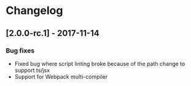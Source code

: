 # Changelog

## [2.0.0-rc.1] - 2017-11-14
### Bug fixes
- Fixed bug where script linting broke because of the path change to support ts/jsx
- Support for Webpack multi-compiler
